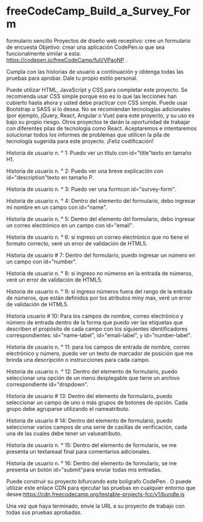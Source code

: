 # freeCodeCamp_Build_a_Survey_Form
formulario sencillo
Proyectos de diseño web receptivo: cree un formulario de encuesta
Objetivo: crear una aplicación CodePen.io que sea funcionalmente similar a esta: https://codepen.io/freeCodeCamp/full/VPaoNP .

Cumpla con las historias de usuario a continuación y obtenga todas las pruebas para aprobar. Dale tu propio estilo personal.

Puede utilizar HTML, JavaScript y CSS para completar este proyecto. Se recomienda usar CSS simple porque eso es lo que las lecciones han cubierto hasta ahora y usted debe practicar con CSS simple. Puede usar Bootstrap o SASS si lo desea. No se recomiendan tecnologías adicionales (por ejemplo, jQuery, React, Angular o Vue) para este proyecto, y su uso es bajo su propio riesgo. Otros proyectos te darán la oportunidad de trabajar con diferentes pilas de tecnología como React. Aceptaremos e intentaremos solucionar todos los informes de problemas que utilicen la pila de tecnología sugerida para este proyecto. ¡Feliz codificación!

Historia de usuario n. ° 1: Puedo ver un título con id="title"texto en tamaño H1.

Historia de usuario n. ° 2: Puedo ver una breve explicación con id="description"texto en tamaño P.

Historia de usuario n. ° 3: Puedo ver una formcon id="survey-form".

Historia de usuario n. ° 4: Dentro del elemento del formulario, debo ingresar mi nombre en un campo con id="name".

Historia de usuario n. ° 5: Dentro del elemento del formulario, debo ingresar un correo electrónico en un campo con id="email".

Historia de usuario n. ° 6: si ingreso un correo electrónico que no tiene el formato correcto, veré un error de validación de HTML5.

Historia de usuario # 7: Dentro del formulario, puedo ingresar un número en un campo con id="number".

Historia de usuario n. ° 8: si ingreso no números en la entrada de números, veré un error de validación de HTML5.

Historia de usuario n. ° 9: si ingreso números fuera del rango de la entrada de números, que están definidos por los atributos miny max, veré un error de validación de HTML5.

Historia usuario # 10: Para los campos de nombre, correo electrónico y número de entrada dentro de la forma que puedo ver las etiquetas que describen el propósito de cada campo con los siguientes identificadores correspondientes: id="name-label", id="email-label", y id="number-label".

Historia de usuario n. ° 11: para los campos de entrada de nombre, correo electrónico y número, puedo ver un texto de marcador de posición que me brinda una descripción o instrucciones para cada campo.

Historia de usuario n. ° 12: Dentro del elemento de formulario, puedo seleccionar una opción de un menú desplegable que tiene un archivo correspondiente id="dropdown".

Historia de usuario # 13: Dentro del elemento de formulario, puedo seleccionar un campo de uno o más grupos de botones de opción. Cada grupo debe agruparse utilizando el nameatributo.

Historia de usuario # 14: Dentro del elemento de formulario, puedo seleccionar varios campos de una serie de casillas de verificación, cada una de las cuales debe tener un valueatributo.

Historia de usuario n. ° 15: Dentro del elemento de formulario, se me presenta un textareaal final para comentarios adicionales.

Historia de usuario n. ° 16: Dentro del elemento de formulario, se me presenta un botón id="submit"para enviar todas mis entradas.

Puede construir su proyecto bifurcando este bolígrafo CodePen . O puede utilizar este enlace CDN para ejecutar las pruebas en cualquier entorno que desee:https://cdn.freecodecamp.org/testable-projects-fcc/v1/bundle.js

Una vez que haya terminado, envíe la URL a su proyecto de trabajo con todas sus pruebas aprobadas.
